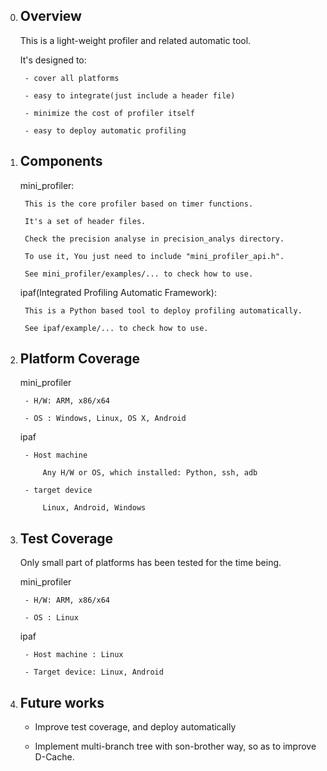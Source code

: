 0. Overview
    ----
    This is a light-weight profiler and related automatic tool.
    
    It's designed to:
    
        - cover all platforms
        
        - easy to integrate(just include a header file)
        
        - minimize the cost of profiler itself
        
        - easy to deploy automatic profiling

1. Components
    ----
    mini_profiler: 
        
        This is the core profiler based on timer functions. 
        
        It's a set of header files. 
        
        Check the precision analyse in precision_analys directory. 
        
        To use it, You just need to include "mini_profiler_api.h". 
        
        See mini_profiler/examples/... to check how to use.
    
    ipaf(Integrated Profiling Automatic Framework):
        
        This is a Python based tool to deploy profiling automatically. 
        
        See ipaf/example/... to check how to use. 
        
    
2. Platform Coverage
    ----
    mini_profiler
        
        - H/W: ARM, x86/x64
        
        - OS : Windows, Linux, OS X, Android
    
    ipaf
        
        - Host machine
            
            Any H/W or OS, which installed: Python, ssh, adb 
        
        - target device
            
            Linux, Android, Windows

3. Test Coverage
    ----
    Only small part of platforms has been tested for the time being. 

    mini_profiler

        - H/W: ARM, x86/x64
        
        - OS : Linux
    
    ipaf
    
        - Host machine : Linux
        
        - Target device: Linux, Android
        
4. Future works
    ----
    - Improve test coverage, and deploy automatically
    
    - Implement multi-branch tree with son-brother way, so as to improve D-Cache.  
        
        
            